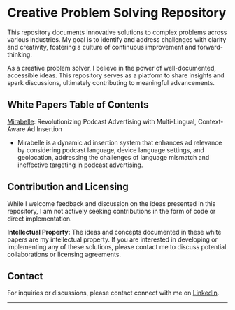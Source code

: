 # Creative Problem Solving Repository

This repository documents innovative solutions to complex problems across various industries. My goal is to identify and address challenges with clarity and creativity, fostering a culture of continuous improvement and forward-thinking.

As a creative problem solver, I believe in the power of well-documented, accessible ideas. This repository serves as a platform to share insights and spark discussions, ultimately contributing to meaningful advancements.

## White Papers Table of Contents

[Mirabelle](001|Mirabelle1.0.md): Revolutionizing Podcast Advertising with Multi-Lingual, Context-Aware Ad Insertion
 * Mirabelle is a dynamic ad insertion system that enhances ad relevance by considering podcast language, device language settings, and geolocation, addressing the challenges of language mismatch and ineffective targeting in podcast advertising.

## Contribution and Licensing

While I welcome feedback and discussion on the ideas presented in this repository, I am not actively seeking contributions in the form of code or direct implementation.

**Intellectual Property:** The ideas and concepts documented in these white papers are my intellectual property. If you are interested in developing or implementing any of these solutions, please contact me to discuss potential collaborations or licensing agreements.

## Contact

For inquiries or discussions, please contact connect with me on [LinkedIn](https://www.linkedin.com/in/mandyfiona/).

---
